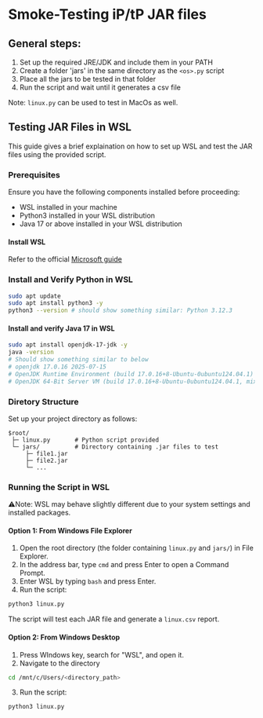 # Smoke-Testing iP/tP JAR files

## General steps:

1. Set up the required JRE/JDK and include them in your PATH
1. Create a folder 'jars' in the same directory as the `<os>.py` script
1. Place all the jars to be tested in that folder
1. Run the script and wait until it generates a csv file

Note: `linux.py` can be used to test in MacOs as well.

## Testing JAR Files in WSL

This guide gives a brief explaination on how to set up WSL and test the JAR files using the provided script.

### Prerequisites

Ensure you have the following components installed before proceeding:

- WSL installed in your machine
- Python3 installed in your WSL distribution
- Java 17 or above installed in your WSL distribution

#### Install WSL

Refer to the official [Microsoft guide](https://learn.microsoft.com/en-us/windows/wsl/install)

### Install and Verify Python in WSL

```bash
sudo apt update
sudo apt install python3 -y
python3 --version # should show something similar: Python 3.12.3
```

#### Install and verify Java 17 in WSL

```bash
sudo apt install openjdk-17-jdk -y
java -version
# Should show something similar to below
# openjdk 17.0.16 2025-07-15
# OpenJDK Runtime Environment (build 17.0.16+8-Ubuntu-0ubuntu124.04.1)
# OpenJDK 64-Bit Server VM (build 17.0.16+8-Ubuntu-0ubuntu124.04.1, mixed mode, sharing)
```

### Diretory Structure

Set up your project directory as follows:

```text
$root/
 ├─ linux.py       # Python script provided
 └─ jars/          # Directory containing .jar files to test
     ├─ file1.jar
     ├─ file2.jar
     └─ ...
```

### Running the Script in WSL

⚠️Note: WSL may behave slightly different due to your system settings and installed packages.

#### Option 1: From Windows File Explorer

1. Open the root directory (the folder containing `linux.py` and `jars/`) in File Explorer.
2. In the address bar, type `cmd` and press Enter to open a Command Prompt.
3. Enter WSL by typing `bash` and press Enter.
4. Run the script:

```bash
python3 linux.py
```

The script will test each JAR file and generate a `linux.csv` report.

#### Option 2: From Windows Desktop

1. Press WIndows key, search for "WSL", and open it.
2. Navigate to the directory

```bash
cd /mnt/c/Users/<directory_path>
```

3. Run the script:

```bash
python3 linux.py
```